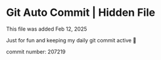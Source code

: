 # Git Auto Commit | Hidden File

This file was added Feb 12, 2025

Just for fun and keeping my daily git commit active 🤪

commit number: 207219
